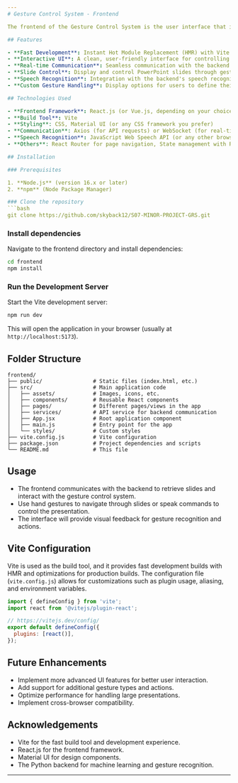```yaml
---
# Gesture Control System - Frontend

The frontend of the Gesture Control System is the user interface that interacts with the backend and allows users to control presentations using gestures and voice commands. This project is built with[...]

## Features

- **Fast Development**: Instant Hot Module Replacement (HMR) with Vite for a smooth development experience.
- **Interactive UI**: A clean, user-friendly interface for controlling presentations.
- **Real-time Communication**: Seamless communication with the backend using RESTful APIs or WebSockets.
- **Slide Control**: Display and control PowerPoint slides through gestures and voice.
- **Speech Recognition**: Integration with the backend's speech recognition system to control slides.
- **Custom Gesture Handling**: Display options for users to define their gestures for interaction.

## Technologies Used

- **Frontend Framework**: React.js (or Vue.js, depending on your choice)
- **Build Tool**: Vite
- **Styling**: CSS, Material UI (or any CSS framework you prefer)
- **Communication**: Axios (for API requests) or WebSocket (for real-time communication)
- **Speech Recognition**: JavaScript Web Speech API (or any other browser-based speech library)
- **Others**: React Router for page navigation, State management with Redux (optional)

## Installation

### Prerequisites

1. **Node.js** (version 16.x or later)
2. **npm** (Node Package Manager)

### Clone the repository
```bash
git clone https://github.com/skyback12/S07-MINOR-PROJECT-GRS.git
```

### Install dependencies
Navigate to the frontend directory and install dependencies:
```bash
cd frontend
npm install
```

### Run the Development Server
Start the Vite development server:
```bash
npm run dev
```
This will open the application in your browser (usually at `http://localhost:5173`).

## Folder Structure

```
frontend/
├── public/                # Static files (index.html, etc.)
├── src/                   # Main application code
│   ├── assets/            # Images, icons, etc.
│   ├── components/        # Reusable React components
│   ├── pages/             # Different pages/views in the app
│   ├── services/          # API service for backend communication
│   ├── App.jsx            # Root application component
│   ├── main.js            # Entry point for the app
│   └── styles/            # Custom styles
├── vite.config.js         # Vite configuration
├── package.json           # Project dependencies and scripts
└── README.md              # This file
```

## Usage

- The frontend communicates with the backend to retrieve slides and interact with the gesture control system.
- Use hand gestures to navigate through slides or speak commands to control the presentation.
- The interface will provide visual feedback for gesture recognition and actions.

## Vite Configuration

Vite is used as the build tool, and it provides fast development builds with HMR and optimizations for production builds. The configuration file (`vite.config.js`) allows for customizations such as plugin usage, aliasing, and environment variables.

```js
import { defineConfig } from 'vite';
import react from '@vitejs/plugin-react';

// https://vitejs.dev/config/
export default defineConfig({
  plugins: [react()],
});
```

## Future Enhancements

- Implement more advanced UI features for better user interaction.
- Add support for additional gesture types and actions.
- Optimize performance for handling large presentations.
- Implement cross-browser compatibility.


## Acknowledgements

- Vite for the fast build tool and development experience.
- React.js for the frontend framework.
- Material UI for design components.
- The Python backend for machine learning and gesture recognition.
---
```


